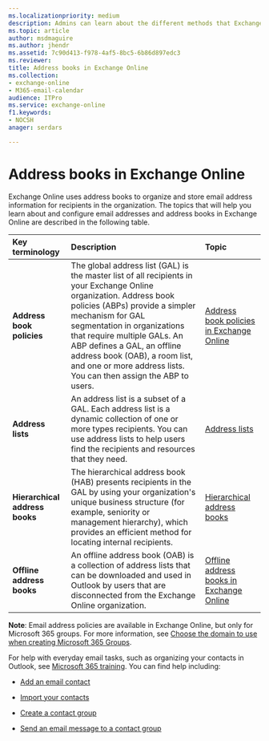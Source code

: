 ```yaml
---
ms.localizationpriority: medium
description: Admins can learn about the different methods that Exchange Online uses to organize and configure email addresses.
ms.topic: article
author: msdmaguire
ms.author: jhendr
ms.assetid: 7c90d413-f978-4af5-8bc5-6b86d897edc3
ms.reviewer: 
title: Address books in Exchange Online
ms.collection: 
- exchange-online
- M365-email-calendar
audience: ITPro
ms.service: exchange-online
f1.keywords:
- NOCSH
anager: serdars

---
```


# Address books in Exchange Online

Exchange Online uses address books to organize and store email address information for recipients in the organization. The topics that will help you learn about and configure email addresses and address books in Exchange Online are described in the following table.

|**Key terminology**|**Description**|**Topic**|
|:-----|:-----|:-----|
|**Address book policies**|The global address list (GAL) is the master list of all recipients in your Exchange Online organization. Address book policies (ABPs) provide a simpler mechanism for GAL segmentation in organizations that require multiple GALs. An ABP defines a GAL, an offline address book (OAB), a room list, and one or more address lists. You can then assign the ABP to users.|[Address book policies in Exchange Online](address-book-policies/address-book-policies.md)|
|**Address lists**|An address list is a subset of a GAL. Each address list is a dynamic collection of one or more types recipients. You can use address lists to help users find the recipients and resources that they need.|[Address lists](address-lists/address-lists.md)|
|**Hierarchical address books**|The hierarchical address book (HAB) presents recipients in the GAL by using your organization's unique business structure (for example, seniority or management hierarchy), which provides an efficient method for locating internal recipients.|[Hierarchical address books](hierarchical-address-books/hierarchical-address-books.md)|
|**Offline address books**|An offline address book (OAB) is a collection of address lists that can be downloaded and used in Outlook by users that are disconnected from the Exchange Online organization.|[Offline address books in Exchange Online](offline-address-books/offline-address-books.md)|

**Note**: Email address policies are available in Exchange Online, but only for Microsoft 365 groups. For more information, see [Choose the domain to use when creating Microsoft 365 Groups](/microsoft-365/admin/create-groups/choose-domain-to-create-groups).

For help with everyday email tasks, such as organizing your contacts in Outlook, see [Microsoft 365 training](https://support.microsoft.com/training). You can find help including:

- [Add an email contact](https://support.microsoft.com/office/e1dc4548-3bd6-4644-aecd-47b5728f7b0d)

- [Import your contacts](https://support.microsoft.com/office/bb796340-b58a-46c1-90c7-b549b8f3c5f8)

- [Create a contact group](https://support.microsoft.com/office/88ff6c60-0a1d-4b54-8c9d-9e1a71bc3023)

- [Send an email message to a contact group](https://support.microsoft.com/office/1c97fcb2-0ed4-41e6-b401-58f9d7d40e39)
